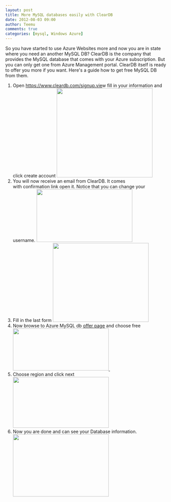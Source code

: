 ```yaml
---
layout: post
title: More MySQL databases easily with ClearDB
date: 2012-08-03 09:00
author: Teemu
comments: true
categories: [mysql, Windows Azure]
---
```

So you have started to use Azure Websites more and now you are in state where you need an another MySQL DB?
ClearDB is the company that provides the MySQL database that comes with your Azure subscription. But you can only get one from Azure Management portal.
ClearDB itself is ready to offer you more if you want. Here's a guide how to get free MySQL DB from them.

<!--more-->
<ol>
	<li>Open <a href="https://www.cleardb.com/signup.view">https://www.cleardb.com/signup.vie</a>w fill in your information and click create account
<a href="http://tapanila.azurewebsites.net/wp-content/uploads/2012/08/Registeration-Starts.png"><img class="alignnone size-medium wp-image-184" title="Registeration Starts" src="http://res.cloudinary.com/tapanila-net/image/upload/h_279,w_300/v1388360791/Registeration-Starts_wt3ipb.png" alt="" width="300" height="279" /></a></li>
	<li>You will now receive an email from ClearDB. It comes with confirmation link open it. Notice that you can change your username.
<a href="http://tapanila.azurewebsites.net/wp-content/uploads/2012/08/RegisterationUsername.png"><img class="alignnone size-medium wp-image-185" title="RegisterationUsername" src="http://res.cloudinary.com/tapanila-net/image/upload/h_165,w_300/v1388360789/RegisterationUsername_u09prs.png" alt="" width="300" height="165" /></a></li>
	<li>Fill in the last form
<a href="http://tapanila.azurewebsites.net/wp-content/uploads/2012/08/RegisterationBillingAddress.png"><img class="alignnone size-medium wp-image-186" title="RegisterationBillingAddress" src="http://res.cloudinary.com/tapanila-net/image/upload/h_247,w_300/v1388360788/RegisterationBillingAddress_mingry.png" alt="" width="300" height="247" /></a></li>
	<li>Now browse to Azure MySQL db <a href="https://www.cleardb.com/store/azure">offer page</a> and choose free<a href="https://www.cleardb.com/store/azure">
</a><a href="http://tapanila.azurewebsites.net/wp-content/uploads/2012/08/CreateAzureDatabase.png"><img class="alignnone size-medium wp-image-187" title="CreateAzureDatabase" src="http://res.cloudinary.com/tapanila-net/image/upload/h_132,w_300/v1388360787/CreateAzureDatabase_ynzt76.png" alt="" width="300" height="132" /></a><a href="https://www.cleardb.com/store/database_options?plan=Mercury&amp;provider=azure&amp;so=true"> </a></li>
	<li>Choose region and click next
<a href="http://tapanila.azurewebsites.net/wp-content/uploads/2012/08/CreateAzureDatabaseRegion.png"><img class="alignnone size-medium wp-image-188" title="CreateAzureDatabaseRegion" src="http://res.cloudinary.com/tapanila-net/image/upload/h_159,w_300/v1388360786/CreateAzureDatabaseRegion_lihj4x.png" alt="" width="300" height="159" /></a></li>
	<li>Now you are done and can see your Database information.<a href="http://tapanila.azurewebsites.net/wp-content/uploads/2012/08/CreateAzureDatabaseComplete.png">
<img class="alignnone size-medium wp-image-189" title="CreateAzureDatabaseComplete" src="http://res.cloudinary.com/tapanila-net/image/upload/h_195,w_300/v1388360785/CreateAzureDatabaseComplete_xv4ilu.png" alt="" width="300" height="195" /></a></li>
</ol>
